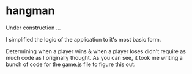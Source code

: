 # hangman
Under construction ... 
 
I simplified the logic of the application to it's most basic form. 

Determining when a player wins & when a player loses didn't require as much code as I originally thought. As you can see, it took me writing a bunch of code for the game.js file to figure this out. 